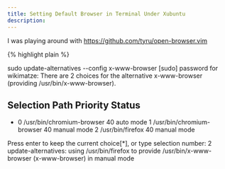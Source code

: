 ```yaml
---
title: Setting Default Browser in Terminal Under Xubuntu
description:
---
```

I was playing around with https://github.com/tyru/open-browser.vim


{% highlight plain %}

sudo update-alternatives --config x-www-browser
[sudo] password for wikimatze:
There are 2 choices for the alternative x-www-browser (providing /usr/bin/x-www-browser).

  Selection    Path                       Priority   Status
------------------------------------------------------------
* 0            /usr/bin/chromium-browser   40        auto mode
  1            /usr/bin/chromium-browser   40        manual mode
  2            /usr/bin/firefox            40        manual mode

Press enter to keep the current choice[*], or type selection number: 2
update-alternatives: using /usr/bin/firefox to provide /usr/bin/x-www-browser (x-www-browser) in manual mode
```


